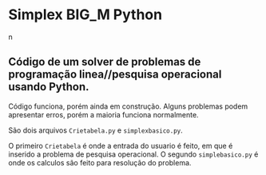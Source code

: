 # Simplex BIG_M Python
n
## Código de um solver de problemas de programação linea//pesquisa operacional usando Python.

Código funciona, porém ainda em construção. Alguns problemas podem apresentar erros, porém a maioria funciona normalmente.

São dois arquivos ` Crietabela.py ` e `simplexbasico.py`.

O primeiro `Crietabela` é onde a entrada do usuario é feito, em que é inserido a problema de pesquisa operacional.
O segundo `simplebasico.py` é onde os calculos são feito para resolução do problema.

